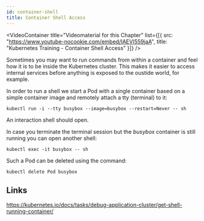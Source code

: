 ```yaml
---
id: container-shell
title: Container Shell Access
---
```


<VideoContainer
  title="Videomaterial for this Chapter"
  list={[{
   src: "https://www.youtube-nocookie.com/embed/IAEVI559jaA",
   title: "Kubernetes Training - Container Shell Access"
  }]}
/>

Sometimes you may want to run commands from within a container and feel how it is to be inside the Kubernetes cluster. This makes it easier to access internal services before anything is exposed to the oustide world, for example.

In order to run a shell we start a Pod with a single container based on a simple container image and remotely attach a tty (terminal) to it:

    kubectl run -i --tty busybox --image=busybox --restart=Never -- sh

An interaction shell should open.

In case you terminate the terminal session but the *busybox* container is still running you can open another shell:

    kubectl exec -it busybox -- sh

Such a Pod can be deleted using the command:

    kubectl delete Pod busybox

## Links

https://kubernetes.io/docs/tasks/debug-application-cluster/get-shell-running-container/
